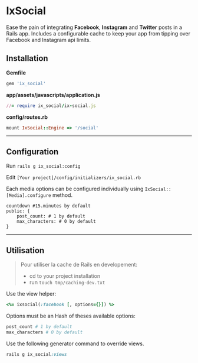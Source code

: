 # IxSocial

Ease the pain of integrating **Facebook**, **Instagram** and **Twitter** posts in a Rails app. Includes a configurable cache to keep your app from tipping over Facebook and Instagram
api limits.


## Installation

**Gemfile**

``` ruby
gem 'ix_social'
```

**app/assets/javascripts/application.js**

``` ruby
//= require ix_social/ix-social.js
```

**config/routes.rb**

``` ruby
mount IxSocial::Engine => '/social'
```

---------

## Configuration

Run `rails g ix_social:config`

Edit `[Your project]/config/initializers/ix_social.rb`

Each media options can be configured individually using `IxSocial::[Media].configure` method.

```
countdown #15.minutes by default
public: {
    post_count: # 1 by default
    max_characters: # 0 by default
}
```


-------

## Utilisation

> Pour utiliser la cache de Rails en developement:
>
> - cd to your project installation
> - run `touch tmp/caching-dev.txt`

Use the view helper:

```ruby
<%= ixsocial(:facebook [, options={}]) %>
```

Options must be an Hash of theses available options:

``` ruby
post_count # 1 by default
max_characters # 0 by default
```

Use the following generator command to override views.

``` ruby
rails g ix_social:views
```
